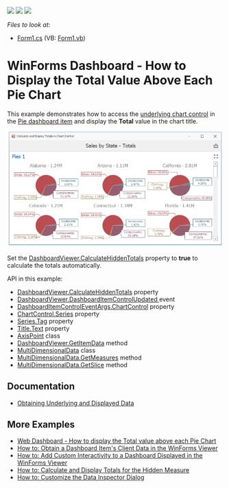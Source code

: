 <!-- default badges list -->
![](https://img.shields.io/endpoint?url=https://codecentral.devexpress.com/api/v1/VersionRange/170114586/18.2.5%2B)
[![](https://img.shields.io/badge/Open_in_DevExpress_Support_Center-FF7200?style=flat-square&logo=DevExpress&logoColor=white)](https://supportcenter.devexpress.com/ticket/details/T830467)
[![](https://img.shields.io/badge/📖_How_to_use_DevExpress_Examples-e9f6fc?style=flat-square)](https://docs.devexpress.com/GeneralInformation/403183)
<!-- default badges end -->
<!-- default file list -->
*Files to look at*:

* [Form1.cs](./CS/TotalsInChartsExample/Form1.cs) (VB: [Form1.vb](./VB/TotalsInChartsExample/Form1.vb))
<!-- default file list end -->
# WinForms Dashboard - How to Display the Total Value Above Each Pie Chart

This example demonstrates how to access the [underlying chart control](https://docs.devexpress.com/Dashboard/18019) in the [Pie dashboard item](https://docs.devexpress.com/Dashboard/15262) and display the **Total** value in the chart title.

![screenshot](./images/screenshot.png)

Set the [DashboardViewer.CalculateHiddenTotals](https://docs.devexpress.com/Dashboard/DevExpress.DashboardWin.DashboardViewer.CalculateHiddenTotals) property to **true** to calculate the totals automatically. 

API in this example:

* [DashboardViewer.CalculateHiddenTotals](https://docs.devexpress.com/Dashboard/DevExpress.DashboardWin.DashboardViewer.CalculateHiddenTotals) property
* [DashboardViewer.DashboardItemControlUpdated ](https://docs.devexpress.com/Dashboard/DevExpress.DashboardWin.DashboardViewer.DashboardItemControlUpdated) event
* [DashboardItemControlEventArgs.ChartControl](https://docs.devexpress.com/Dashboard/DevExpress.DashboardWin.DashboardItemControlEventArgs.ChartControl) property
* [ChartControl.Series](https://docs.devexpress.com/WindowsForms/DevExpress.XtraCharts.ChartControl.Series) property
* [Series.Tag](https://docs.devexpress.com/CoreLibraries/DevExpress.XtraCharts.ChartElement.Tag) property
* [Title.Text](https://docs.devexpress.com/CoreLibraries/DevExpress.XtraCharts.Title.Text) property
* [AxisPoint](https://docs.devexpress.com/Dashboard/DevExpress.DashboardCommon.ViewerData.AxisPoint) class
* [DashboardViewer.GetItemData](https://docs.devexpress.com/Dashboard/DevExpress.DashboardWin.DashboardViewer.GetItemData(System.String)) method
* [MultiDimensionalData](https://docs.devexpress.com/Dashboard/DevExpress.DashboardCommon.ViewerData.MultiDimensionalData) class
* [MultiDimensionalData.GetMeasures](https://docs.devexpress.com/Dashboard/DevExpress.DashboardCommon.ViewerData.MultiDimensionalData.GetMeasures) method
* [MultiDimensionalData.GetSlice](https://docs.devexpress.com/Dashboard/DevExpress.DashboardCommon.ViewerData.MultiDimensionalData.GetSlice.overloads) method


## Documentation

* [Obtaining Underlying and Displayed Data](https://docs.devexpress.com/Dashboard/17269/creating-the-designer-and-viewer-applications/winforms-viewer/obtaining-underlying-and-displayed-data)


## More Examples 

* [Web Dashboard - How to display the Total value above each Pie Chart](https://github.com/DevExpress-Examples/how-to-display-the-total-value-above-each-pie-chart-t543185)
* [How to: Obtain a Dashboard Item's Client Data in the WinForms Viewer](https://github.com/DevExpress-Examples/how-to-obtain-a-dashboard-items-client-data-in-the-winforms-viewer-t140553)
* [How to: Add Custom Interactivity to a Dashboard Displayed in the WinForms Viewer](https://github.com/DevExpress-Examples/how-to-add-custom-interactivity-to-a-dashboard-displayed-in-the-winforms-viewer-t189795)
* [How to: Calculate and Display Totals for the Hidden Measure](https://github.com/DevExpress-Examples/winforms-dashboard-how-to-display-hidden-field-totals)
* [How to: Customize the Data Inspector Dialog](https://github.com/DevExpress-Examples/winforms-dashboard-data-inspector-customization)

